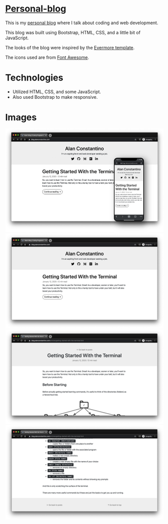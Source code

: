 # [Personal-blog](https://blog.alanjc.com/)
This is my [personal blog](https://blog.alanjc.com/) where I talk about coding and web development.

This blog was built using Bootstrap, HTML, CSS, and a little bit of JavaScript.

The looks of the blog were inspired by the [Evermore template](https://webflow.com/templates/html/evermore-blog-website-template).

The icons used are from [Font Awesome](https://fontawesome.com/icons).

# Technologies
- Utilized HTML, CSS, and some JavaScript.
- Also used Bootstrap to make responsive.

# Images
<img src="images/blog-browser-phone.png">
<img src="images/index.png">
<img src="images/terminal-header.png">
<img src="images/terminal-footer.png">
